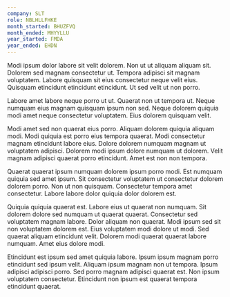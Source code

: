 ```yaml
---
company: SLT
role: NBLHLLFHKE
month_started: BHUZFVQ
month_ended: MHYYLLU
year_started: FMDA
year_ended: EHDN
---
```


Modi ipsum dolor labore sit velit dolorem. Non ut ut aliquam aliquam sit. Dolorem sed magnam consectetur ut. Tempora adipisci sit magnam voluptatem. Labore quisquam sit eius consectetur neque velit eius. Quisquam etincidunt etincidunt etincidunt. Ut sed velit ut non porro.

Labore amet labore neque porro ut ut. Quaerat non ut tempora ut. Neque numquam eius magnam quisquam ipsum non sed. Neque dolorem quiquia modi amet neque consectetur voluptatem. Eius dolorem quisquam velit.

Modi amet sed non quaerat eius porro. Aliquam dolorem quiquia aliquam modi. Modi quiquia est porro eius tempora quaerat. Modi consectetur magnam etincidunt labore eius. Dolore dolorem numquam magnam ut voluptatem adipisci. Dolorem modi ipsum dolore numquam ut dolorem. Velit magnam adipisci quaerat porro etincidunt. Amet est non non tempora.

Quaerat quaerat ipsum numquam dolorem ipsum porro modi. Est numquam quiquia sed amet ipsum. Sit consectetur voluptatem ut consectetur dolorem dolorem porro. Non ut non quisquam. Consectetur tempora amet consectetur. Labore labore dolor quiquia dolor dolorem est.

Quiquia quiquia quaerat est. Labore eius ut quaerat non numquam. Sit dolorem dolore sed numquam ut quaerat quaerat. Consectetur sed voluptatem magnam labore. Dolor aliquam non quaerat. Modi ipsum sed sit non voluptatem dolorem est. Eius voluptatem modi dolore ut modi. Sed quaerat aliquam etincidunt velit. Dolorem modi quaerat quaerat labore numquam. Amet eius dolore modi.

Etincidunt est ipsum sed amet quiquia labore. Ipsum ipsum magnam porro etincidunt sed ipsum velit. Aliquam ipsum magnam non ut tempora. Ipsum adipisci adipisci porro. Sed porro magnam adipisci quaerat est. Non ipsum voluptatem consectetur. Etincidunt non ipsum est quaerat tempora etincidunt quaerat.
    